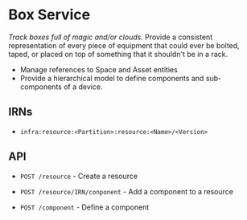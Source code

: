 Box Service
===========

_Track boxes full of magic and/or clouds._ Provide a consistent representation of every piece of equipment that could ever be bolted, taped, or placed on top of something that it shouldn't be in a rack.

* Manage references to Space and Asset entities
* Provide a hierarchical model to define components and sub-components of a device.

## IRNs

* `infra:resource:<Partition>:resource:<Name>/<Version>`

## API

* `POST /resource` - Create a resource

* `POST /resource/IRN/conponent` - Add a component to a resource

* `POST /component` - Define a component
